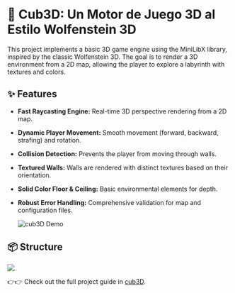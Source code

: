 
# 🚀 Cub3D: Un Motor de Juego 3D al Estilo Wolfenstein 3D

This project implements a basic 3D game engine using the MiniLibX library, inspired by the classic Wolfenstein 3D. The goal is to render a 3D environment from a 2D map, allowing the player to explore a labyrinth with textures and colors.

## ✨ Features
* **Fast Raycasting Engine:** Real-time 3D perspective rendering from a 2D map.

* **Dynamic Player Movement:** Smooth movement (forward, backward, strafing) and rotation.

* **Collision Detection:** Prevents the player from moving through walls.

* **Textured Walls:** Walls are rendered with distinct textures based on their orientation.

* **Solid Color Floor & Ceiling:** Basic environmental elements for depth.

* **Robust Error Handling:** Comprehensive validation for map and configuration files.

  ![cub3D Demo](https://myoctocat.com/assets/images/base-octocat.svg)

## 📦 Structure
  ![](https://myoctocat.com/assets/images/base-octocat.svg)

👉👉 Check out the full project guide in [cub3D](https://pages.github.com/).
